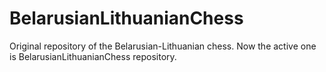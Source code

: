 # BelarusianLithuanianChess
Original repository of the Belarusian-Lithuanian chess. Now the active one is BelarusianLithuanianChess repository.
